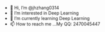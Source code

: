 - 👋 Hi, I’m @jhzhang0314
- 👀 I’m interested in Deep Learning
- 🌱 I’m currently learning Deep Learning
- 📫 How to reach me ...My QQ: 2470045447

<!---
jhzhang0314/jhzhang0314 is a ✨ special ✨ repository because its `README.md` (this file) appears on your GitHub profile.
You can click the Preview link to take a look at your changes.
--->

